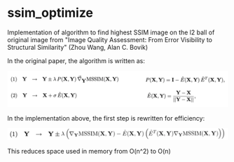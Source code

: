# ssim_optimize

Implementation of algorithm to find highest SSIM image on the l2 ball of original image from "Image Quality Assessment: From Error Visibility to
Structural Similarity" (Zhou Wang, Alan C. Bovik)

In the original paper, the algorithm is written as:

![equation](/images/eq_12.png)

In the implementation above, the first step is rewritten for efficiency:

![equation](/images/eq_new.png)

This reduces space used in memory from O(n^2) to O(n)